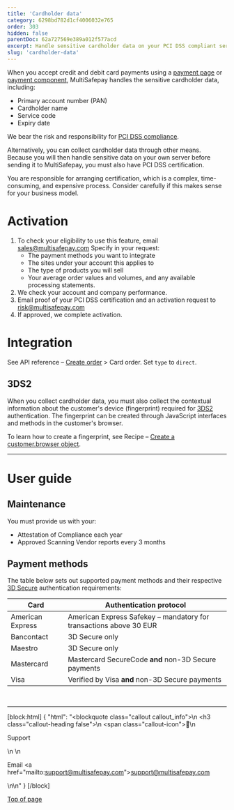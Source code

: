 ```yaml
---
title: 'Cardholder data'
category: 6298bd782d1cf4006032e765
order: 303
hidden: false
parentDoc: 62a727569e389a012f577acd
excerpt: Handle sensitive cardholder data on your PCI DSS compliant server.
slug: 'cardholder-data'
---
```

When you accept credit and debit card payments using a [payment page](/docs/payment-pages/) or [payment component](/docs/payment-components/), MultiSafepay handles the sensitive cardholder data, including:

- Primary account number (PAN)
- Cardholder name
- Service code
- Expiry date

We bear the risk and responsibility for [PCI DSS compliance](/docs/pci-dss/). 

Alternatively, you can collect cardholder data through other means. Because you will then handle sensitive data on your own server before sending it to MultiSafepay, you must also have PCI DSS certification. 

You are responsible for arranging certification, which is a complex, time-consuming, and expensive process. Consider carefully if this makes sense for your business model. 

# Activation

1. To check your eligibility to use this feature, email <sales@multisafepay.com>
    Specify in your request:
    - The payment methods you want to integrate
    - The sites under your account this applies to
    - The type of products you will sell  
    - Your average order values and volumes, and any available processing statements. 
2. We check your account and company performance.
3. Email proof of your PCI DSS certification and an activation request to <risk@multisafepay.com>
4. If approved, we complete activation.

# Integration

See API reference – [Create order](/reference/createorder/) > Card order.
Set `type` to `direct`.
<br>

## 3DS2

When you collect cardholder data, you must also collect the contextual information about the customer's device (fingerprint) required for [3DS2](/docs/3ds2) authentication. The fingerprint can be created through JavaScript interfaces and methods in the customer's browser.


To learn how to create a fingerprint, see Recipe – [Create a customer.browser object](/recipes/create-a-customerbrowser-object).

---

# User guide

## Maintenance

You must provide us with your:

- Attestation of Compliance each year
- Approved Scanning Vendor reports every 3 months

## Payment methods 

The table below sets out supported payment methods and their respective [3D Secure](/docs/3ds2/) authentication requirements:

| Card | Authentication protocol |
|---|---|
| American Express | American Express Safekey – mandatory for transactions above 30 EUR |
| Bancontact | 3D Secure only |
| Maestro | 3D Secure only |
| Mastercard | Mastercard SecureCode **and** non-3D Secure payments |
| Visa | Verified by Visa **and** non-3D Secure payments |
<br>

---

[block:html]
{
  "html": "<blockquote class=\"callout callout_info\">\n    <h3 class=\"callout-heading false\">\n        <span class=\"callout-icon\">💬</span>\n        <p>Support</p>\n    </h3>\n    <p>Email <a href=\"mailto:support@multisafepay.com\">support@multisafepay.com</a></p>\n</blockquote>\n"
}
[/block]

[Top of page](#)
